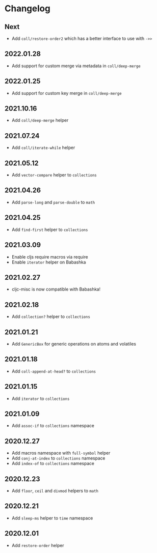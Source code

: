 # Changelog

## Next
- Add `coll/restore-order2` which has a better interface to use with `->>`

## 2022.01.28
- Add support for custom merge via metadata in `coll/deep-merge`

## 2022.01.25
- Add support for custom key merge in `coll/deep-merge`

## 2021.10.16
- Add `coll/deep-merge` helper

## 2021.07.24
- Add `coll/iterate-while` helper

## 2021.05.12
- Add `vector-compare` helper to `collections`

## 2021.04.26
- Add `parse-long` and `parse-double` to `math`

## 2021.04.25
- Add `find-first` helper to `collections`

## 2021.03.09
- Enable cljs require macros via require
- Enable `iterator` helper on Babashka

## 2021.02.27
- cljc-misc is now compatible with Babashka!

## 2021.02.18
- Add `collection?` helper to `collections`

## 2021.01.21
- Add `GenericBox` for generic operations on atoms and volatiles

## 2021.01.18
- Add `coll-append-at-head?` to `collections` 

## 2021.01.15
- Add `iterator` to `collections`

## 2021.01.09
- Add `assoc-if` to `collections` namespace

## 2020.12.27
- Add macros namespace with `full-symbol` helper
- Add `conj-at-index` to `collections` namespace
- Add `index-of` to `collections` namespace

## 2020.12.23
- Add `floor`, `ceil` and `divmod` helpers to `math`

## 2020.12.21
- Add `sleep-ms` helper to `time` namespace

## 2020.12.01
- Add `restore-order` helper
